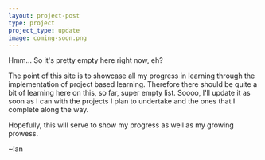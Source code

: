 ```yaml
---
layout: project-post
type: project
project_type: update
image: coming-soon.png
---
```


Hmm... So it's pretty empty here right now, eh?

The point of this site is to showcase all my progress in learning through the implementation of project based learning. Therefore there should be quite a bit of learning here on this, so far, super empty list. Soooo, I'll update it as soon as I can with the projects I plan to undertake and the ones that I complete along the way.

Hopefully, this will serve to show my progress as well as my growing prowess. 

~Ian